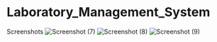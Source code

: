 # Laboratory_Management_System

Screenshots
![Screenshot (7)](https://user-images.githubusercontent.com/69634375/232675406-ee85aacf-ac47-4517-80ee-c9a90051bf4e.png)
![Screenshot (8)](https://user-images.githubusercontent.com/69634375/232675425-5b1a8e06-c38e-4bda-897e-2a063c47a27a.png)
![Screenshot (9)](https://user-images.githubusercontent.com/69634375/232675452-85991f0b-aff1-4cbd-b68f-c09a3d2f7765.png)
